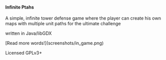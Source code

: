 <h4>Infinite Ptahs</h4>
<p>A simple, infinite tower defense game where the player can create his own maps with multiple unit paths for the ultimate challenge</p>
<p>written in Java/libGDX</p>
<p>[Read more words!](screenshots/in_game.png)</p>
<p>Licensed GPLv3+</p>

